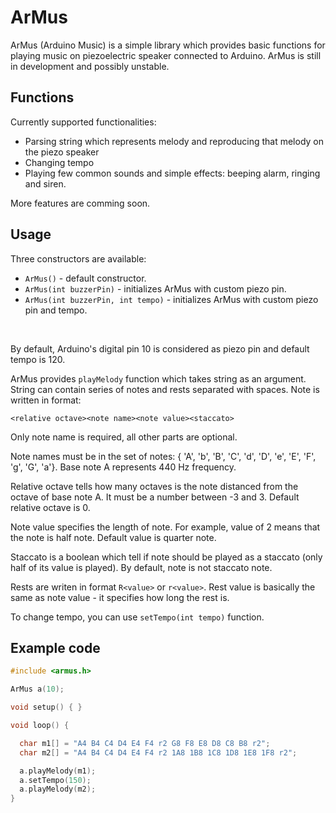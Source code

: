 # ArMus

ArMus (Arduino Music) is a simple library which provides basic functions for playing music on piezoelectric speaker connected to Arduino. ArMus is still in development and possibly unstable.

## Functions

Currently supported functionalities:

* Parsing string which represents melody and reproducing that melody on the piezo speaker
* Changing tempo
* Playing few common sounds and simple effects: beeping alarm, ringing and siren.

More features are comming soon.

## Usage

Three constructors are available:

* `ArMus()` - default constructor.
* `ArMus(int buzzerPin)` - initializes ArMus with custom piezo pin.
* `ArMus(int buzzerPin, int tempo)` - initializes ArMus with custom piezo pin and tempo.

<br>

By default, Arduino's digital pin 10 is considered as piezo pin and default tempo is 120.

ArMus provides `playMelody` function which takes string as an argument. String can contain series of notes and rests separated with spaces. Note is written in format:

`<relative octave><note name><note value><staccato>`

Only note name is required, all other parts are optional.

Note names must be in the set of notes: { 'A', 'b', 'B', 'C',  'd', 'D', 'e', 'E', 'F', 'g', 'G', 'a'}. Base note A represents 440 Hz frequency.

Relative octave tells how many octaves is the note distanced from the octave of base note A. It must be a number between -3 and 3. Default relative octave is 0.

Note value specifies the length of note. For example, value of 2 means that the note is half note. Default value is quarter note.

Staccato is a boolean which tell if note should be played as a staccato (only half of its value is played). By default, note is not staccato note.

Rests are writen in format `R<value>` or `r<value>`. Rest value is basically the same as note value - it specifies how long the rest is.

To change tempo, you can use `setTempo(int tempo)` function.

## Example code

```cpp
#include <armus.h>

ArMus a(10);

void setup() { }

void loop() {

  char m1[] = "A4 B4 C4 D4 E4 F4 r2 G8 F8 E8 D8 C8 B8 r2";
  char m2[] = "A4 B4 C4 D4 E4 F4 r2 1A8 1B8 1C8 1D8 1E8 1F8 r2";

  a.playMelody(m1);
  a.setTempo(150);
  a.playMelody(m2);
}
```

